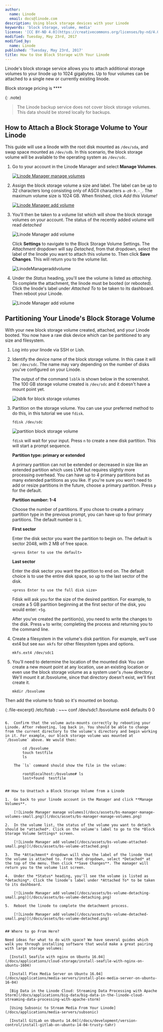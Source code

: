 ```yaml
---
author:
  name: Linode
  email: docs@linode.com
description: Using block storage devices with your Linode
keywords: 'block storage, volume, media'
license: '[CC BY-ND 4.0](https://creativecommons.org/licenses/by-nd/4.0)'
modified: Tuesday, May 23rd, 2017
modified_by:
  name: Linode
published: 'Tuesday, May 23rd, 2017'
title: How to Use Block Storage with Your Linode
---
```


Linode's block storage service allows you to attach additional storage volumes to your linode up to 1024 gigabytes. Up to four volumes can be attached to a single new or currently existing linode.

Block storage pricing is ****

{: .note}
> The Linode backup service does not cover block storage volumes. This data should be stored locally for backups. 

## How to Attach a Block Storage Volume to Your Linode

This guide will use a linode with the root disk mounted as `/dev/sda`, and swap space mounted as `/dev/sdb`. In this scenario, the block storage volume will be available to the operating system as `/dev/sdc`.

1.  Go to your account in the Linode Manager and select **Manage Volumes**.

    [![Linode Manager manage volumes](/docs/assets/bs-manager-manage-volumes-small.png)](/docs/assets/bs-manager-manage-volumes.png)

2.  Assign the block storage volume a size and label. The label can be up to 32 characters long consisting only of ASCII characters `a-z0-9.-_`. The maximum volume size is 1024 GB. When finished, click *Add this Volume!*

    [![Linode Manager add volume](/docs/assets/bs-add-a-volume-small.png)](/docs/assets/bs-add-a-volume.png)

3.  You'll then be taken to a volume list which will show the block storage volumes on your account. The status of the recently added volume will read *detached* 

    ![Linode Manager add volume](/docs/assets/bs-volume-created-but-detached-small.png)

	Click **Settings** to navigate to the Block Storage Volume Settings. The *Attachment* dropdown will say *Detached*, from that dropdown, select the label of the linode you want to attach this volume to. Then click **Save Changes**. This will return you to the volume list.

	![LinodeManageraddvolume](/docs/assets/bs-volume-created-but-detached-small.png)

4.  Under the *Status* heading, you'll see the volume is listed as *attaching*. To complete the attachment, the linode must be booted (or rebooted). Click the linode's label under *Attached To* to be taken to its dashboard. Then reboot your Linode. 

    ![Linode Manager add volume](/docs/assets/bs-volume-attaching-small.png)


## Partitioning Your Linode's Block Storage Volume

With your new block storage volume created, attached, and your Linode booted. You now have a raw disk device which can be partitioned to any size and filesystem. 

1.  Log into your linode via SSH or Lish.

2.  Identify the device name of the block storage volume. In this case it will be: `/dev/sdc`. The name may vary depending on the number of disks you've configured on your Linode. 

	The output of the command `lsblk`  is shown below in the screenshot. The 100 GB storage volume created is `/dev/sdc` and it doesn't have a mount point yet.

    ![lsblk for block storage volumes](/docs/assets/bs-lsblk-output.png)

3.  Partition on the storage volume. You can use your preferred method to do this, in this tutorial we use `fdisk`. 

        fdisk /dev/sdc

    ![partition block storage volume](/docs/assets/bs-fdisk-volume.png)

    `fdisk` will wait for your input. Press `n` to create a new disk partition. This will start a prompt sequence.

    **Partition type: primary or extended**

    A primary partition can not be extended or decreased in size like an extended partition which uses LVM but requires slightly more processing overhead. You can have up to 4 primary partitions but as many extended partitions as you like. If you're sure you won't need to add or resize partitions in the future, choose a primary partition. 
Press `p` for the default. 

    **Partition number: 1-4**

    Choose the number of partitions. If you chose to create a primary partition type in the previous prompt, you can have up to four primary partitions. The default number is `1`.

    **First sector**

    Enter the disk sector you want the partition to begin on. The default is sector 2048, with 2 MB of free space.

        <press Enter to use the default>

    **Last sector**

    Enter the disk sector you want the partition to end on. The default choice is to use the entire disk space, so up to the last sector of the disk.

        <press Enter to use the full disk size>

     Fdisk will ask you for the size of the desired  partition. For example, to create a 5 GB partition beginning at the first sector of the disk, you would enter: `+5g`.

	After you've created the partition(s), you need to write the changes to the disk. Press `w` to write; completing the process and returning you to the command line. 


4.  Create a filesystem in the volume's disk partition. For example, we'll use ext4 but see `man mkfs` for other filesystem types and options.

        mkfs.ext4 /dev/sdc1

5.  You'll need to determine the location of the mounted disk  You can create a new mount point at any location, use an existing location or even use the block storage volume as a system user's `/home` directory. We'll mount it at /bsvolume, since that directory doesn't exist, we'll first create it.

        mkdir /bsvolume

  Then add the volume to fstab so it's mounted on bootup.

{:.file-excerpt}
/etc/fstab
: ~~~ conf
/dev/sdc1 /bsvolume ext4  defaults 0 0
~~~

6.  Confirm that the volume auto-mounts correctly by rebooting your Linode. After rebooting, log back in. You should be able to change from the current directory to the volume's directory and begin working in it. For example, our block storage volume was mounted at `/bsvolume` above. We would then:

        cd /bsvolume
        touch testfile
        ls

    The `ls` command should show the file in the volume:

        root@localhost:/bsvolume# ls
        lost+found  testfile


## How to Unattach a Block Storage Volume from a Linode

1.  Go back to your linode account in the Manager and click **Manage Volumes**.

    [![Linode Manager manage volumes](/docs/assets/bs-manager-manage-volumes-small.png)](/docs/assets/bs-manager-manage-volumes.png)

2.  In the volume list, the status of the volume you want to detach should be *attached*. Click on the volume's label to go to the *Block Storage Volume Settings* screen.

    [![Linode Manager add volume](/docs/assets/bs-volume-attached-small.png)](/docs/assets/bs-volume-attached.png)

3.  The *Attachment* dropdown will show the label of the linode that the volume is attached to. From that dropdown, select *Detached* at the top of the menu. Then click **Save Changes**. The manager will return you to the volume list screen. 

4.  Under the *Status* heading, you'll see the volume is listed as *detaching*. Click the linode's label under *Attached To* to be taken to its dashboard.

    [![Linode Manager add volume](/docs/assets/bs-volume-detaching-small.png)](/docs/assets/bs-volume-detaching.png)

5.  Reboot the linode to complete the detachment process.

    [![Linode Manager add volume](/docs/assets/bs-volume-detached-small.png)](/docs/assets/bs-volume-detached.png)


## Where to go From Here?

Need ideas for what to do with space? We have several guides which walk you through installing software that would make a great pairing with large storage volumes:

  [Install Seafile with nginx on Ubuntu 16.04](/docs/applications/cloud-storage/install-seafile-with-nginx-on-ubuntu-1604)

  [Install Plex Media Server on Ubuntu 16.04](/docs/applications/media-servers/install-plex-media-server-on-ubuntu-16-04)

  [Big Data in the Linode Cloud: Streaming Data Processing with Apache Storm](/docs/applications/big-data/big-data-in-the-linode-cloud-streaming-data-processing-with-apache-storm)

  [Using Subsonic to Stream Media From Your Linode](/docs/applications/media-servers/subsonic)
  
  [Install GitLab on Ubuntu 14.04](/docs/development/version-control/install-gitlab-on-ubuntu-14-04-trusty-tahr)
